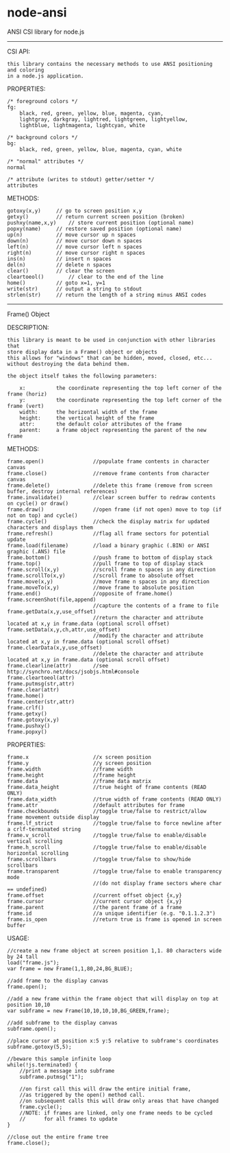 node-ansi
=========

ANSI CSI library for node.js

---

CSI API:
	
	this library contains the necessary methods to use ANSI positioning and coloring
	in a node.js application. 
	
PROPERTIES:
	
	/* foreground colors */
	fg:
		black, red, green, yellow, blue, magenta, cyan,
		lightgray, darkgray, lightred, lightgreen, lightyellow,
		lightblue, lightmagenta, lightcyan, white
	
	/* background colors */
	bg:
		black, red, green, yellow, blue, magenta, cyan, white
	
	/* "normal" attributes */	
	normal
	
	/* attribute (writes to stdout) getter/setter */
	attributes

METHODS:

	gotoxy(x,y)		// go to screen position x,y
	getxy()			// return current screen position (broken)
	pushxy(name,x,y)	// store current position (optional name)
	popxy(name)		// restore saved position (optional name)
	up(n)			// move cursor up n spaces
	down(n)			// move cursor down n spaces
	left(n)			// move cursor left n spaces
	right(n)		// move cursor right n spaces
	ins(n)			// insert n spaces
	del(n)			// delete n spaces
	clear()			// clear the screen
	cleartoeol()		// clear to the end of the line
	home()			// goto x=1, y=1
	write(str)		// output a string to stdout
	strlen(str)		// return the length of a string minus ANSI codes

---

Frame() Object

DESCRIPTION:

 	this library is meant to be used in conjunction with other libraries that
 	store display data in a Frame() object or objects
 	this allows for "windows" that can be hidden, moved, closed, etc...
	without destroying the data behind them.

 	the object itself takes the following parameters:

 		x: 			the coordinate representing the top left corner of the frame (horiz)
 		y: 			the coordinate representing the top left corner of the frame (vert)
 		width: 		the horizontal width of the frame 
 		height: 	the vertical height of the frame
 		attr:		the default color attributes of the frame
		parent:		a frame object representing the parent of the new frame
		
METHODS:

	frame.open()				//populate frame contents in character canvas
	frame.close()				//remove frame contents from character canvas
	frame.delete()				//delete this frame (remove from screen buffer, destroy internal references)
	frame.invalidate()			//clear screen buffer to redraw contents on cycle() or draw()
	frame.draw()				//open frame (if not open) move to top (if not on top) and cycle()
	frame.cycle()				//check the display matrix for updated characters and displays them 
	frame.refresh()				//flag all frame sectors for potential update
	frame.load(filename)		//load a binary graphic (.BIN) or ANSI graphic (.ANS) file
	frame.bottom()				//push frame to bottom of display stack
	frame.top()					//pull frame to top of display stack
	frame.scroll(x,y)			//scroll frame n spaces in any direction
	frame.scrollTo(x,y)			//scroll frame to absolute offset
	frame.move(x,y)				//move frame n spaces in any direction
	frame.moveTo(x,y)			//move frame to absolute position
	frame.end()					//opposite of frame.home()
	frame.screenShot(file,append)
								//capture the contents of a frame to file
	frame.getData(x,y,use_offset)
								//return the character and attribute located at x,y in frame.data (optional scroll offset)
	frame.setData(x,y,ch,attr,use_offset)
								//modify the character and attribute located at x,y in frame.data (optional scroll offset)
	frame.clearData(x,y,use_offset)
								//delete the character and attribute located at x,y in frame.data (optional scroll offset)
	frame.clearline(attr)		//see http://synchro.net/docs/jsobjs.html#console
	frame.cleartoeol(attr)
	frame.putmsg(str,attr)
	frame.clear(attr)
	frame.home()
	frame.center(str,attr)
	frame.crlf()
	frame.getxy()
	frame.gotoxy(x,y)
	frame.pushxy()
	frame.popxy()
	
PROPERTIES:

	frame.x						//x screen position
	frame.y						//y screen position
	frame.width					//frame width
	frame.height				//frame height
	frame.data					//frame data matrix 
	frame.data_height			//true height of frame contents (READ ONLY)
	frame.data_width			//true width of frame contents (READ ONLY)
	frame.attr					//default attributes for frame
	frame.checkbounds			//toggle true/false to restrict/allow frame movement outside display
	frame.lf_strict				//toggle true/false to force newline after a crlf-terminated string
	frame.v_scroll				//toggle true/false to enable/disable vertical scrolling
	frame.h_scroll				//toggle true/false to enable/disable horizontal scrolling
	frame.scrollbars			//toggle true/false to show/hide scrollbars
	frame.transparent			//toggle true/false to enable transparency mode 
								//(do not display frame sectors where char == undefined)
	frame.offset				//current offset object {x,y}
	frame.cursor				//current cursor object {x,y}
	frame.parent				//the parent frame of a frame
	frame.id					//a unique identifier (e.g. "0.1.1.2.3")
	frame.is_open				//return true is frame is opened in screen buffer

USAGE:

	//create a new frame object at screen position 1,1. 80 characters wide by 24 tall
 	load("frame.js");
 	var frame = new Frame(1,1,80,24,BG_BLUE);
	
	//add frame to the display canvas
	frame.open();
 
	//add a new frame within the frame object that will display on top at position 10,10
	var subframe = new Frame(10,10,10,10,BG_GREEN,frame);
	
	//add subframe to the display canvas
	subframe.open();
	
	//place cursor at position x:5 y:5 relative to subframe's coordinates
	subframe.gotoxy(5,5);

	//beware this sample infinite loop
 	while(!js.terminated) { 
		//print a message into subframe
		subframe.putmsg("1");
		
		//on first call this will draw the entire initial frame, 
		//as triggered by the open() method call.
		//on subsequent calls this will draw only areas that have changed
		frame.cycle();
		//NOTE: if frames are linked, only one frame needs to be cycled
		//		for all frames to update
	}
	
	//close out the entire frame tree
	frame.close();
	

